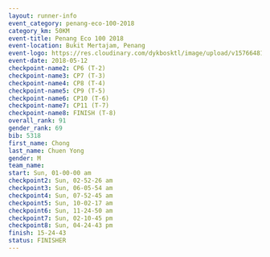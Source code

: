 ```yaml
--- 
layout: runner-info 
event_category: penang-eco-100-2018 
category_km: 50KM 
event-title: Penang Eco 100 2018 
event-location: Bukit Mertajam, Penang 
event-logo: https://res.cloudinary.com/dykbosktl/image/upload/v1576648106/Logo/Logo_lovxhg.jpg 
event-date: 2018-05-12 
checkpoint-name2: CP6 (T-2) 
checkpoint-name3: CP7 (T-3) 
checkpoint-name4: CP8 (T-4) 
checkpoint-name5: CP9 (T-5) 
checkpoint-name6: CP10 (T-6) 
checkpoint-name7: CP11 (T-7) 
checkpoint-name8: FINISH (T-8) 
overall_rank: 91
gender_rank: 69
bib: 5318
first_name: Chong
last_name: Chuen Yong
gender: M
team_name: 
start: Sun, 01-00-00 am
checkpoint2: Sun, 02-52-26 am
checkpoint3: Sun, 06-05-54 am
checkpoint4: Sun, 07-52-45 am
checkpoint5: Sun, 10-02-17 am
checkpoint6: Sun, 11-24-50 am
checkpoint7: Sun, 02-10-45 pm
checkpoint8: Sun, 04-24-43 pm
finish: 15-24-43
status: FINISHER
--- 
```

